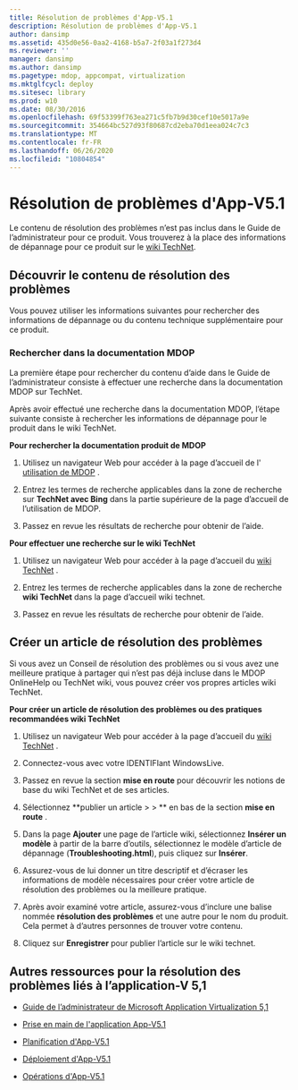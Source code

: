 ```yaml
---
title: Résolution de problèmes d'App-V5.1
description: Résolution de problèmes d'App-V5.1
author: dansimp
ms.assetid: 435d0e56-0aa2-4168-b5a7-2f03a1f273d4
ms.reviewer: ''
manager: dansimp
ms.author: dansimp
ms.pagetype: mdop, appcompat, virtualization
ms.mktglfcycl: deploy
ms.sitesec: library
ms.prod: w10
ms.date: 08/30/2016
ms.openlocfilehash: 69f53399f763ea271c5fb7b9d30cef10e5017a9e
ms.sourcegitcommit: 354664bc527d93f80687cd2eba70d1eea024c7c3
ms.translationtype: MT
ms.contentlocale: fr-FR
ms.lasthandoff: 06/26/2020
ms.locfileid: "10804854"
---
```

# Résolution de problèmes d'App-V5.1


Le contenu de résolution des problèmes n’est pas inclus dans le Guide de l’administrateur pour ce produit. Vous trouverez à la place des informations de dépannage pour ce produit sur le [wiki TechNet](https://go.microsoft.com/fwlink/p/?LinkId=224905).

## Découvrir le contenu de résolution des problèmes


Vous pouvez utiliser les informations suivantes pour rechercher des informations de dépannage ou du contenu technique supplémentaire pour ce produit.

### Rechercher dans la documentation MDOP

La première étape pour rechercher du contenu d’aide dans le Guide de l’administrateur consiste à effectuer une recherche dans la documentation MDOP sur TechNet.

Après avoir effectué une recherche dans la documentation MDOP, l’étape suivante consiste à rechercher les informations de dépannage pour le produit dans le wiki TechNet.

**Pour rechercher la documentation produit de MDOP**

1.  Utilisez un navigateur Web pour accéder à la page d’accueil de l' [utilisation de MDOP](https://go.microsoft.com/fwlink/?LinkId=236032) .

2.  Entrez les termes de recherche applicables dans la zone de recherche sur **TechNet avec Bing** dans la partie supérieure de la page d’accueil de l’utilisation de MDOP.

3.  Passez en revue les résultats de recherche pour obtenir de l’aide.

**Pour effectuer une recherche sur le wiki TechNet**

1.  Utilisez un navigateur Web pour accéder à la page d’accueil du [wiki TechNet](https://go.microsoft.com/fwlink/p/?LinkId=224905) .

2.  Entrez les termes de recherche applicables dans la zone de recherche **wiki TechNet** dans la page d’accueil wiki technet.

3.  Passez en revue les résultats de recherche pour obtenir de l’aide.

## Créer un article de résolution des problèmes


Si vous avez un Conseil de résolution des problèmes ou si vous avez une meilleure pratique à partager qui n’est pas déjà incluse dans le MDOP OnlineHelp ou TechNet wiki, vous pouvez créer vos propres articles wiki TechNet.

**Pour créer un article de résolution des problèmes ou des pratiques recommandées wiki TechNet**

1.  Utilisez un navigateur Web pour accéder à la page d’accueil du [wiki TechNet](https://go.microsoft.com/fwlink/p/?LinkId=224905) .

2.  Connectez-vous avec votre IDENTIFIant WindowsLive.

3.  Passez en revue la section **mise en route** pour découvrir les notions de base du wiki TechNet et de ses articles.

4.  Sélectionnez **publier un article &gt; &gt; ** en bas de la section **mise en route** .

5.  Dans la page **Ajouter** une page de l’article wiki, sélectionnez **Insérer un modèle** à partir de la barre d’outils, sélectionnez le modèle d’article de dépannage (**Troubleshooting.html**), puis cliquez sur **Insérer**.

6.  Assurez-vous de lui donner un titre descriptif et d’écraser les informations de modèle nécessaires pour créer votre article de résolution des problèmes ou la meilleure pratique.

7.  Après avoir examiné votre article, assurez-vous d’inclure une balise nommée **résolution des problèmes** et une autre pour le nom du produit. Cela permet à d’autres personnes de trouver votre contenu.

8.  Cliquez sur **Enregistrer** pour publier l’article sur le wiki technet.

## Autres ressources pour la résolution des problèmes liés à l’application-V 5,1


-   [Guide de l’administrateur de Microsoft Application Virtualization 5,1](microsoft-application-virtualization-51-administrators-guide.md)

-   [Prise en main de l'application App-V5.1](getting-started-with-app-v-51.md)

-   [Planification d'App-V5.1](planning-for-app-v-51.md)

-   [Déploiement d'App-V5.1](deploying-app-v-51.md)

-   [Opérations d'App-V5.1](operations-for-app-v-51.md)






 

 






